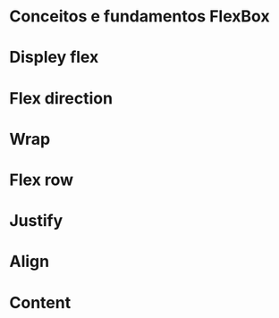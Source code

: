 # Conceitos e fundamentos FlexBox

# Displey flex

# Flex direction

# Wrap

# Flex row

# Justify

# Align

# Content
